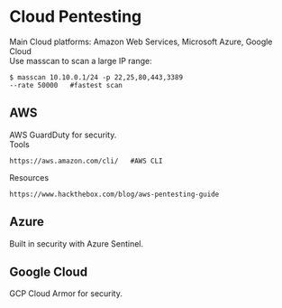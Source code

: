 # Cloud Pentesting    
Main Cloud platforms: Amazon Web Services, Microsoft Azure, Google Cloud    
Use masscan to scan a large IP range:      

    $ masscan 10.10.0.1/24 -p 22,25,80,443,3389            
    --rate 50000   #fastest scan    
## AWS     
AWS GuardDuty for security.    
Tools      

    https://aws.amazon.com/cli/   #AWS CLI    
    
Resources      

    https://www.hackthebox.com/blog/aws-pentesting-guide    
    
## Azure    
Built in security with Azure Sentinel.     

## Google Cloud   
GCP Cloud Armor for security.   
